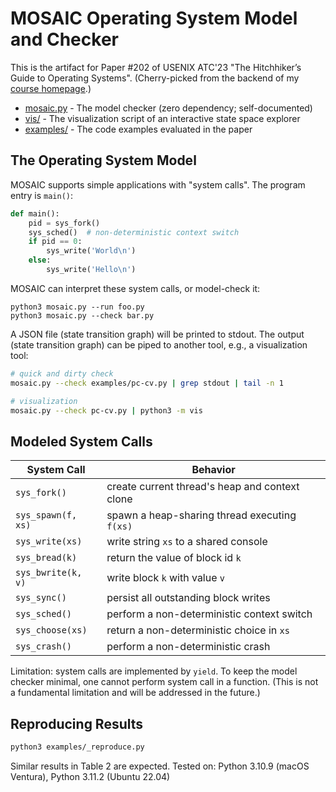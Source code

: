 # MOSAIC Operating System Model and Checker

This is the artifact for Paper #202 of USENIX ATC'23 "The Hitchhiker’s Guide to Operating Systems". (Cherry-picked from the backend of my [course homepage](http://jyywiki.cn/OS/2023/build/lect4.ipynb).)

- [mosaic.py](mosaic.py) - The model checker (zero dependency; self-documented)
- [vis/](vis/) - The visualization script of an interactive state space explorer
- [examples/](examples/) - The code examples evaluated in the paper

## The Operating System Model

MOSAIC supports simple applications with "system calls". The program entry is `main()`:

```python
def main():
    pid = sys_fork()
    sys_sched()  # non-deterministic context switch
    if pid == 0:
        sys_write('World\n')
    else:
        sys_write('Hello\n')
```

MOSAIC can interpret these system calls, or model-check it:

    python3 mosaic.py --run foo.py
    python3 mosaic.py --check bar.py

A JSON file (state transition graph) will be printed to stdout.
The output (state transition graph) can be piped to another tool, e.g., a
visualization tool:

```bash
# quick and dirty check
mosaic.py --check examples/pc-cv.py | grep stdout | tail -n 1
```

```bash
# visualization
mosaic.py --check pc-cv.py | python3 -m vis
```

## Modeled System Calls

System Call         | Behavior
--------------------|-----------------------------------------------
`sys_fork()`        | create current thread's heap and context clone
`sys_spawn(f, xs)`  | spawn a heap-sharing thread executing `f(xs)`
`sys_write(xs)`     | write string `xs` to a shared console
`sys_bread(k)`      | return the value of block id `k`
`sys_bwrite(k, v)`  | write block `k` with value `v`
`sys_sync()`        | persist all outstanding block writes
`sys_sched()`       | perform a non-deterministic context switch
`sys_choose(xs)`    | return a non-deterministic choice in `xs`
`sys_crash()`       | perform a non-deterministic crash

Limitation: system calls are implemented by `yield`. To keep the model checker minimal, one cannot perform system call in a function. (This is not a fundamental limitation and will be addressed in the future.)

## Reproducing Results

```bash
python3 examples/_reproduce.py
```

Similar results in Table 2 are expected. Tested on: Python 3.10.9 (macOS Ventura), Python 3.11.2 (Ubuntu 22.04)
